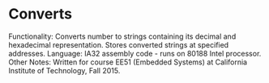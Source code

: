# Converts
Functionality:      Converts number to strings containing its decimal and hexadecimal representation.  Stores converted strings at                           specified addresses.
Language:           IA32 assembly code - runs on 80188 Intel processor.
Other Notes:        Written for course EE51 (Embedded Systems) at California Institute of Technology, Fall 2015. 
